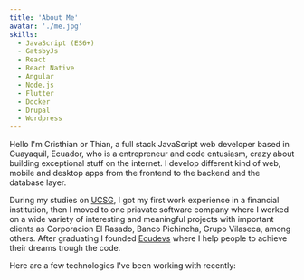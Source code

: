```yaml
---
title: 'About Me'
avatar: './me.jpg'
skills:
  - JavaScript (ES6+)
  - GatsbyJs
  - React
  - React Native
  - Angular
  - Node.js
  - Flutter
  - Docker
  - Drupal
  - Wordpress
---
```


Hello I'm Cristhian or Thian, a full stack JavaScript web developer based in Guayaquil, Ecuador, who is a entrepreneur and code entusiasm, crazy about building exceptional stuff on the internet. I develop different kind of web, mobile and desktop apps from the frontend to the backend and the database layer.

During my studies on [UCSG](https://www.ucsg.edu.ec/), I got my first work experience in a financial institution, then I moved to one priavate software company where I worked on a wide variety of interesting and meaningful projects with important clients as Corporacion El Rasado, Banco Pichincha, Grupo Vilaseca, among others. After graduating I founded [Ecudevs](https://ecudevs.thianlopezz.com/) where I help people to achieve their dreams trough the code.

Here are a few technologies I've been working with recently:
